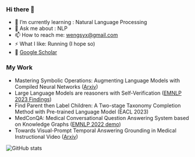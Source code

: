 ### Hi there 👋

- 🌱 I’m currently learning : Natural Language Processing
- 💬 Ask me about : NLP
- 📫 How to reach me: wengsyx@gmail.com
- ⚡ What I like: Running (I hope so)
- 👀 [Google Scholar](https://scholar.google.com.hk/citations?hl=zh-CN&user=O1XsDEMAAAAJ)
### My Work

- Mastering Symbolic Operations: Augmenting Language Models with Compiled Neural Networks ([Arxiv](https://arxiv.org/abs/2304.01665))
- Large Language Models are reasoners with Self-Verification ([EMNLP 2023 Findings](https://arxiv.org/abs/2212.09561))
- Find Parent then Label Children: A Two-stage Taxonomy Completion Method with Pre-trained Language Model (EACL 2023)
- MedConQA: Medical Conversational Question Answering System based on Knowledge Graphs ([EMNLP 2022 demo](https://aclanthology.org/2022.emnlp-demos.15/))
- Towards Visual-Prompt Temporal Answering Grounding in Medical Instructional Video ([Arxiv](https://arxiv.org/abs/2203.06667))

![GitHub stats](https://github-readme-stats.vercel.app/api?username=wengsyx&show_icons=true&theme=dracula)
